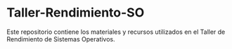 # Taller-Rendimiento-SO
Este repositorio contiene los materiales y recursos utilizados en el Taller de Rendimiento de Sistemas Operativos.
